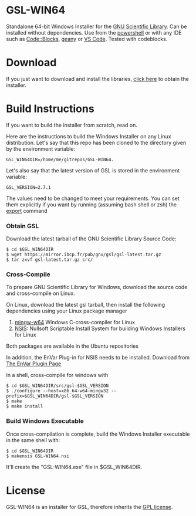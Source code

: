 # GSL-WIN64
Standalone 64-bit Windows Installer for the [GNU Scientific Library](https://www.gnu.org/software/gsl/). Can be installed without dependencies. Use from the [powershell](https://docs.microsoft.com/en-us/powershell/scripting/overview) or with any IDE such as [Code::Blocks](https://www.codeblocks.org/), [geany](https://www.geany.org/) or [VS Code](https://code.visualstudio.com/). Tested with codeblocks.

# Download

If you just want to download and install the libraries, [click here](https://github.com/hariseldon99/GSL-WIN64/releases/) to obtain the installer.


# Build Instructions
If you want to build the installer from scratch, read on.

Here are the instructions to build the Windows Installer on any Linux distribution. Let's say that this repo has been cloned to the directory given by the environment variable: 

    GSL_WIN64DIR=/home/me/gitrepos/GSL-WIN64.

Let's also say that the latest version of GSL is stored in the environment variable:

    GSL_VERSION=2.7.1

The values need to be changed to meet your requirements. You can set them explicitly if you want by running (assuming bash shell or zsh) the [export](https://devconnected.com/set-environment-variable-bash-how-to/) command

### Obtain GSL
Download the latest tarball of the GNU Scientific Library Source Code:

    $ cd $GSL_WIN64DIR
    $ wget https://mirror.ibcp.fr/pub/gnu/gsl/gsl-latest.tar.gz
    $ tar zxvf gsl-latest.tar.gz src/

### Cross-Compile
To prepare GNU Scientific Library for Windows, download the source code and cross-compile on Linux.

On Linux, download the latest gsl tarball, then install the following dependencies using your Linux package manager

1. [mingw-w64](https://www.mingw-w64.org/) Windows C-cross-compiler for Linux 
2. [NSIS](https://nsis.sourceforge.io): Nullsoft Scriptable Install System for building Windows Installers for Linux

Both packages are available in the Ubuntu repositories

In addition, the EnVar Plug-in for NSIS needs to be installed. Download from [The EnVar Plugin Page](https://nsis.sourceforge.io/EnVar_plug-in)

In a shell, cross-compile for windows with 

    $ cd $GSL_WIN64DIR/src/gsl-$GSL_VERSION
    $ ./configure --host=x86_64-w64-mingw32 --prefix=$GSL_WIN64DIR/gsl-$GSL_VERSION
    $ make
    $ make install

### Build Windows Executable

Once cross-compilation is complete, build the Windows Installer executable in the same shell with:
    
    $ cd $GSL_WIN64DIR
    $ makensis GSL-WIN64.nsi

It'll create the "GSL-WIN64.exe" file in $GSL_WIN64DIR.

# License
GSL-WIN64 is an installer for GSL, therefore inherits the [GPL license](http://www.gnu.org/copyleft/gpl.html).
